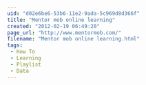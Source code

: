 ```yaml
---
uid: "d02e6be6-53b6-11e2-9ada-5c969d8d366f"
title: "Mentor mob online learning"
created: "2012-02-19 06:49:20"
page_url: "http://www.mentormob.com/"
filename: "Mentor mob online learning.html"
tags: 
 - How To
 - Learning
 - Playlist
 - Data
---
```

